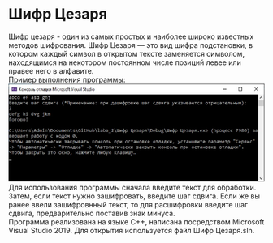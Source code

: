 # Шифр Цезаря
Шифр цезаря - один из самых простых и наиболее широко известных методов шифрования.
Шифр Цезаря — это вид шифра подстановки, в котором каждый символ в открытом тексте заменяется символом, находящимся на некотором постоянном числе позиций левее или правее него в алфавите.  
Пример выполнения программы:  
![Alt-текст](RwvwQaggsUo.jpg "Пример")  
Для использования программы сначала введите текст для обработки. Затем, если текст нужно зашифровать, введите шаг сдвига. Если же вы ранее ввели зашифровнный текст, то для расшифровки введите шаг сдвига, предварительно поставив знак минуса.  
Программа реализована на языке С++, написана посредством Microsoft Visual Studio 2019. Для открытия используется файл Шифр Цезаря.sln.
